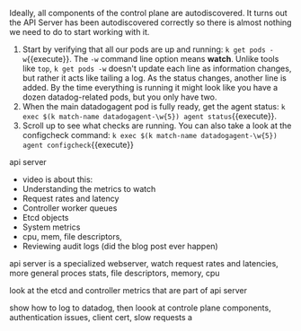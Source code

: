 Ideally, all components of the control plane are autodiscovered. It turns out the API Server has been autodiscovered correctly so there is almost nothing we need to do to start working with it. 

1.  Start by verifying that all our pods are up and running: `k get pods -w`{{execute}}. The `-w` command line option means **watch**. Unlike tools like `top`, `k get pods -w` doesn't update each line as information changes, but rather it acts like tailing a log. As the status changes, another line is added. By the time everything is running it might look like you have a dozen datadog-related pods, but you only have two. 
1.  When the main datadogagent pod is fully ready, get the agent status: `k exec $(k match-name datadogagent-\w{5}) agent status`{{execute}}. 
1.  Scroll up to see what checks are running. You can also take a look at the configcheck command: `k exec $(k match-name datadogagent-\w{5}) agent configcheck`{{execute}}

api server

- video is about this:
- Understanding the metrics to watch
- Request rates and latency
- Controller worker queues
- Etcd objects
- System metrics
- cpu, mem, file descriptors, 
- Reviewing audit logs (did the blog post ever happen)

api server is a specialized webserver, watch request rates and latencies, more general proces stats, file descriptors, memory, cpu

look at the etcd and controller metrics that are part of api server

show how to log to datadog, then loook at controle plane components, authentication issues, client cert, slow requests
a
